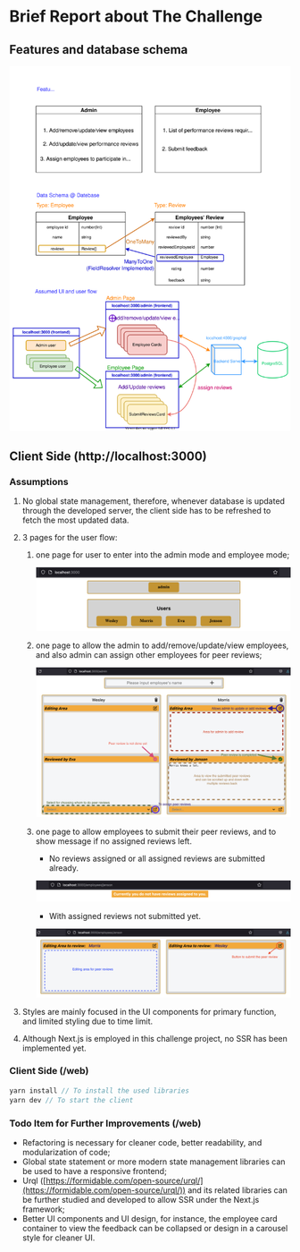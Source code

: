 # Brief Report about The Challenge

## Features and database schema

![challenge.svg](BriefReport/challenge.svg)

## Client Side (http://localhost:3000)

### Assumptions

1. No global state management, therefore, whenever database is updated through the developed server, the client side has to be refreshed to fetch the most updated data.
2. 3 pages for the user flow:
    1.  one page for user to enter into the admin mode and employee mode;

        ![Screen Shot 2021-09-16 at 9.57.06 AM.png](BriefReport/Screen_Shot_2021-09-16_at_9.57.06_AM.png)

    2. one page to allow the admin to add/remove/update/view employees, and also admin can assign other employees for peer reviews;

        ![Screen Shot 2021-09-16 at 9.58.29 AM.png](BriefReport/Screen_Shot_2021-09-16_at_9.58.29_AM.png)

    3. one page to allow employees to submit their peer reviews, and to show message if no assigned reviews left.
        - No reviews assigned or all assigned reviews are submitted already.

        ![Screen Shot 2021-09-16 at 10.10.59 AM.png](BriefReport/Screen_Shot_2021-09-16_at_10.10.59_AM.png)

        - With assigned reviews not submitted yet.

        ![Screen Shot 2021-09-16 at 10.12.40 AM.png](BriefReport/Screen_Shot_2021-09-16_at_10.12.40_AM.png)

3. Styles are mainly focused in the UI components for primary function, and limited styling due to time limit.
4. Although Next.js is employed in this challenge project, no SSR has been implemented yet.

### Client Side (/web)

```jsx
yarn install // To install the used libraries
yarn dev // To start the client
```

### Todo Item for Further Improvements (/web)
- Refactoring is necessary for cleaner code, better readability, and modularization of code;
- Global state statement or more modern state management libraries can be used to have a responsive frontend;
- Urql ([https://formidable.com/open-source/urql/](https://formidable.com/open-source/urql/)) and its related libraries can be further studied and developed to allow SSR under the Next.js framework;
- Better UI components and UI design, for instance, the employee card container to view the feedback can be collapsed or design in a carousel style for cleaner UI. 


